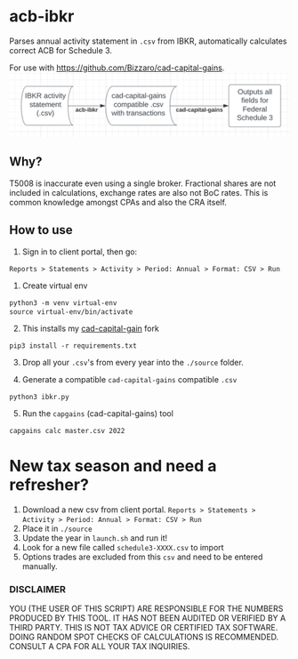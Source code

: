# acb-ibkr

Parses annual activity statement in `.csv` from IBKR, automatically calculates correct ACB for Schedule 3.

For use with https://github.com/Bizzaro/cad-capital-gains.
![](2022-04-11-22-28-54.png)

## Why?
T5008 is inaccurate even using a single broker. Fractional shares are not included in calculations, exchange rates are also not BoC rates. This is common knowledge amongst CPAs and also the CRA itself.

## How to use
1. Sign in to client portal, then go: 
```
Reports > Statements > Activity > Period: Annual > Format: CSV > Run
```

1. Create virtual env 
```
python3 -m venv virtual-env 
source virtual-env/bin/activate
```

2. This installs my [cad-capital-gain](https://github.com/Bizzaro/cad-capital-gains) fork
```
pip3 install -r requirements.txt
```

3. Drop all your `.csv`'s from every year into the `./source` folder.

4. Generate a compatible `cad-capital-gains` compatible `.csv`
```
python3 ibkr.py
```

5. Run the `capgains` (cad-capital-gains) tool
```
capgains calc master.csv 2022
```

# New tax season and need a refresher?
1. Download a new csv from client portal. 
`Reports > Statements > Activity > Period: Annual > Format: CSV > Run`
2. Place it in `./source`
3. Update the year in `launch.sh` and run it!
4. Look for a new file called `schedule3-XXXX.csv` to import
5. Options trades are excluded from this `csv` and need to be entered manually.

### DISCLAIMER
YOU (THE USER OF THIS SCRIPT) ARE RESPONSIBLE FOR THE NUMBERS PRODUCED BY THIS TOOL. IT HAS NOT BEEN AUDITED OR VERIFIED BY A THIRD PARTY. THIS IS NOT TAX ADVICE OR CERTIFIED TAX SOFTWARE. DOING RANDOM SPOT CHECKS OF CALCULATIONS IS RECOMMENDED. CONSULT A CPA FOR ALL YOUR TAX INQUIRIES.
